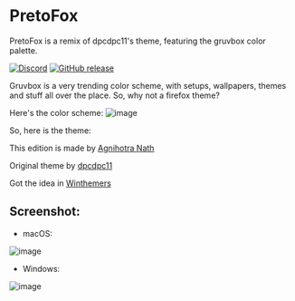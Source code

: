 # PretoFox  
PretoFox is a remix of dpcdpc11's theme, featuring the gruvbox color palette.


  [![Discord](https://discord.com/api/guilds/763847972013342740/widget.png)](https://discord.gg/82eTY8nSFH)
  [![GitHub release](https://img.shields.io/github/release/FirefoxCSSThemers/GruvFox.svg?style=flat&logo=github)](https://github.com/FirefoxCSSThemers/GruvFox/releases)


Gruvbox is a very trending color scheme, with setups, wallpapers, themes and stuff all over the place. So, why not a firefox theme?

Here's the color scheme:
![image](https://user-images.githubusercontent.com/78948152/134291627-abca2b62-547a-4b00-b254-df89ac0a0fd5.png)


So, here is the theme: 

This edition is made by [Agnihotra Nath](https://github.com/alfarexguy2019)

Original theme by [dpcdpc11](https://deviantart.com/dpcdpc11)

Got the idea in [Winthemers](https://discord.gg/82eTY8nSFH)

## Screenshot:

- macOS:

![image](https://user-images.githubusercontent.com/78948152/134291627-abca2b62-547a-4b00-b254-df89ac0a0fd5.png)

- Windows:

![image](https://user-images.githubusercontent.com/84819317/131429846-2e9b70a4-c538-4607-971e-b87e85f71241.png)
